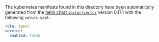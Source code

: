 The kubernetes manifests found in this directory have been automatically generated
from the [helm chart `vector/vector`](https://github.com/vectordotdev/helm-charts/tree/master/charts/vector)
version 0.17.1 with the following `values.yaml`:

```yaml
role: Agent
service:
  enabled: false
```
